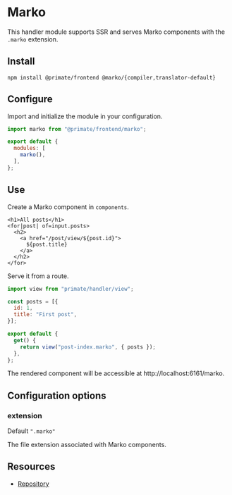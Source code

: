 # Marko

This handler module supports SSR and serves Marko components with the `.marko`
extension.

## Install

`npm install @primate/frontend @marko/{compiler,translator-default}`

## Configure

Import and initialize the module in your configuration.

```js caption=primate.config.js
import marko from "@primate/frontend/marko";

export default {
  modules: [
    marko(),
  ],
};
```

## Use

Create a Marko component in `components`.

```marko caption=components/post-index.marko
<h1>All posts</h1>
<for|post| of=input.posts>
  <h2>
    <a href="/post/view/${post.id}">
      ${post.title}
    </a>
  </h2>
</for>
```

Serve it from a route.

```js caption=routes/marko.js
import view from "primate/handler/view";

const posts = [{
  id: 1,
  title: "First post",
}];

export default {
  get() {
    return view("post-index.marko", { posts });
  },
};
```

The rendered component will be accessible at http://localhost:6161/marko.

## Configuration options

### extension

Default `".marko"`

The file extension associated with Marko components.

## Resources

* [Repository][repo]

[repo]: https://github.com/primatejs/primate/tree/master/packages/frontend
